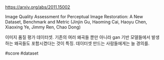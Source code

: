 https://arxiv.org/abs/2011.15002

Image Quality Assessment for Perceptual Image Restoration: A New
  Dataset, Benchmark and Metric (Jinjin Gu, Haoming Cai, Haoyu Chen, Xiaoxing Ye, Jimmy Ren, Chao Dong)

이미지 품질 평가 데이터셋. 기존의 여러 왜곡들 뿐만 아니라 gan 기반 모델들에서 발생하는 왜곡들도 포함시켰다는 것이 특징. 데이터셋 만드는 사람들에게는 늘 경의를.

#score #dataset 